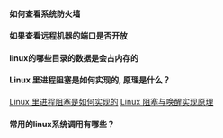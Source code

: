 #### 如何查看系统防火墙

#### 如果查看远程机器的端口是否开放

#### linux的哪些目录的数据是会占内存的

#### Linux 里进程阻塞是如何实现的, 原理是什么？
[Linux 里进程阻塞是如何实现的](https://blog.csdn.net/weixin_44367006/article/details/101637239)
[Linux 阻塞与唤醒实现原理](https://smartkeyerror.com/Linux-Blocking)

#### 常用的linux系统调用有哪些？
